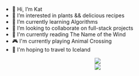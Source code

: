- 👋 Hi, I’m Kat
- 👀 I’m interested in plants && delicious recipes
- 🌱 I’m currently learning Algorithms 
- 💞️ I’m looking to collaborate on full-stack projects
- 📖 I'm currently reading The Name of the Wind
- 🎮 I'm currently playing Animal Crossing
- 🛫 I'm hoping to travel to Iceland
<!-- - 📫 How to reach me ...-->

<!---
ktannehill/ktannehill is a ✨ special ✨ repository because its `README.md` (this file) appears on your GitHub profile.
You can click the Preview link to take a look at your changes.
--->

<!-- <img src="" alt="" style="max-width:100%"> -->

<p align="center">
  <a href="https://skillicons.dev">
    <img src="https://skillicons.dev/icons?i=css,discord,figma,flask,git,github,html,js,linkedin" /><br />
    <img src="https://skillicons.dev/icons?i=materialui,ps,postman,py,react,replit,sqlite,vscode" />
  </a>
</p>

<!--<p>
![BuyMeACoffee](https://img.shields.io/badge/Buy%20Me%20a%20Coffee-ffdd00?style=for-the-badge&logo=buy-me-a-coffee&logoColor=black)
</p>-->
